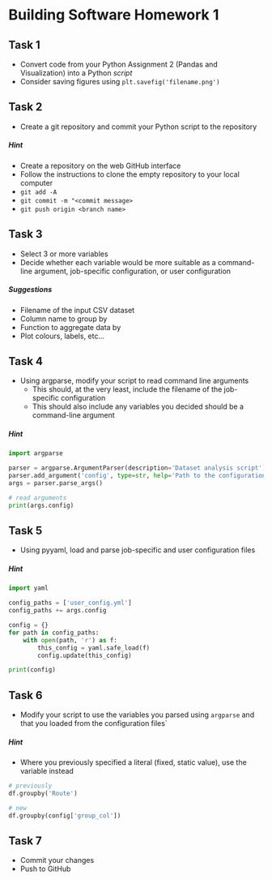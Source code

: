 # Building Software Homework 1

## Task 1
* Convert code from your Python Assignment 2 (Pandas and Visualization) into a Python *script*
* Consider saving figures using `plt.savefig('filename.png')`

## Task 2
* Create a git repository and commit your Python script to the repository

##### Hint
* Create a repository on the web GitHub interface
* Follow the instructions to clone the empty repository to your local computer
* `git add -A`
* `git commit -m "<commit message>`
* `git push origin <branch name>`

## Task 3
* Select 3 or more variables
* Decide whether each variable would be more suitable as a command-line argument, job-specific configuration, or user configuration

##### Suggestions
* Filename of the input CSV dataset
* Column name to group by
* Function to aggregate data by
* Plot colours, labels, etc...

## Task 4
* Using argparse, modify your script to read command line arguments
    * This should, at the very least, include the filename of the job-specific configuration
    * This should also include any variables you decided should be a command-line argument

##### Hint
```python
import argparse

parser = argparse.ArgumentParser(description='Dataset analysis script')
parser.add_argument('config', type=str, help='Path to the configuration file')
args = parser.parse_args()

# read arguments
print(args.config)
```

## Task 5
* Using pyyaml, load and parse job-specific and user configuration files

##### Hint
```python
import yaml

config_paths = ['user_config.yml']
config_paths += args.config

config = {}
for path in config_paths:
    with open(path, 'r') as f:
        this_config = yaml.safe_load(f)
        config.update(this_config)

print(config)
```

## Task 6
* Modify your script to use the variables you parsed using `argparse` and that you loaded from the configuration files`

##### Hint
* Where you previously specified a literal (fixed, static value), use the variable instead
```python
# previously
df.groupby('Route')

# new
df.groupby(config['group_col'])
```

## Task 7
* Commit your changes
* Push to GitHub
